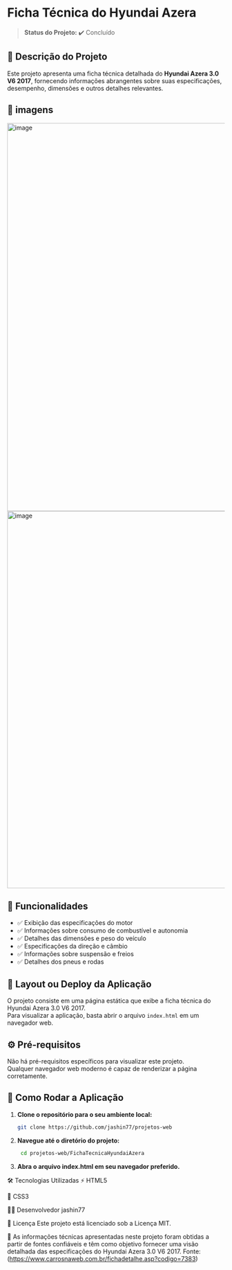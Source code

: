 # Ficha Técnica do Hyundai Azera

> **Status do Projeto:** ✔️ Concluído

## 📌 Descrição do Projeto

Este projeto apresenta uma ficha técnica detalhada do **Hyundai Azera 3.0 V6 2017**, fornecendo informações abrangentes sobre suas especificações, desempenho, dimensões e outros detalhes relevantes.

## 📸 imagens
<img width="1415" height="896" alt="image" src="https://github.com/user-attachments/assets/44d5ca87-57c8-4875-923a-3bea7c1f7a3b" />
<img width="1340" height="871" alt="image" src="https://github.com/user-attachments/assets/4364a7d2-4385-4c4a-8a14-844b9f46e50b" />



## 🚗 Funcionalidades

- ✅ Exibição das especificações do motor  
- ✅ Informações sobre consumo de combustível e autonomia  
- ✅ Detalhes das dimensões e peso do veículo  
- ✅ Especificações da direção e câmbio  
- ✅ Informações sobre suspensão e freios  
- ✅ Detalhes dos pneus e rodas  

## 🎨 Layout ou Deploy da Aplicação

O projeto consiste em uma página estática que exibe a ficha técnica do Hyundai Azera 3.0 V6 2017.  
Para visualizar a aplicação, basta abrir o arquivo `index.html` em um navegador web.

## ⚙️ Pré-requisitos

Não há pré-requisitos específicos para visualizar este projeto.  
Qualquer navegador web moderno é capaz de renderizar a página corretamente.

## 🚀 Como Rodar a Aplicação

1. **Clone o repositório para o seu ambiente local:**
   ```bash
   git clone https://github.com/jashin77/projetos-web
2. **Navegue até o diretório do projeto:**
    ```bash
     cd projetos-web/FichaTecnicaHyundaiAzera
3. **Abra o arquivo index.html em seu navegador preferido.**

🛠 Tecnologias Utilizadas
⚡ HTML5

🎨 CSS3

👨‍💻 Desenvolvedor
jashin77

📜 Licença
Este projeto está licenciado sob a Licença MIT.

📌 As informações técnicas apresentadas neste projeto foram obtidas a partir de fontes confiáveis e têm como objetivo fornecer uma visão detalhada das especificações do Hyundai Azera 3.0 V6 2017.
Fonte: (https://www.carrosnaweb.com.br/fichadetalhe.asp?codigo=7383)







